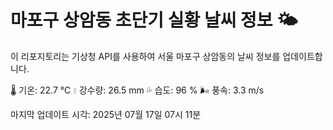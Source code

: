 
# 마포구 상암동 초단기 실황 날씨 정보 🌤️

이 리포지토리는 기상청 API를 사용하여 서울 마포구 상암동의 날씨 정보를 업데이트합니다. 

🌡️ 기온: 22.7 ℃
💧 강수량: 26.5 mm
💦 습도: 96 %
🌬️ 풍속: 3.3 m/s

마지막 업데이트 시각: 2025년 07월 17일 07시 11분    
